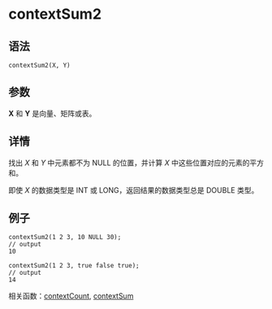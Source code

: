# contextSum2

## 语法

`contextSum2(X, Y)`

## 参数

**X** 和 **Y** 是向量、矩阵或表。

## 详情

找出 *X* 和 *Y* 中元素都不为 NULL 的位置，并计算 *X* 中这些位置对应的元素的平方和。

即使 *X* 的数据类型是 INT 或 LONG，返回结果的数据类型总是 DOUBLE 类型。

## 例子

```
contextSum2(1 2 3, 10 NULL 30);
// output
10

contextSum2(1 2 3, true false true);
// output
14
```

相关函数：[contextCount](contextCount.html), [contextSum](contextSum.html)


